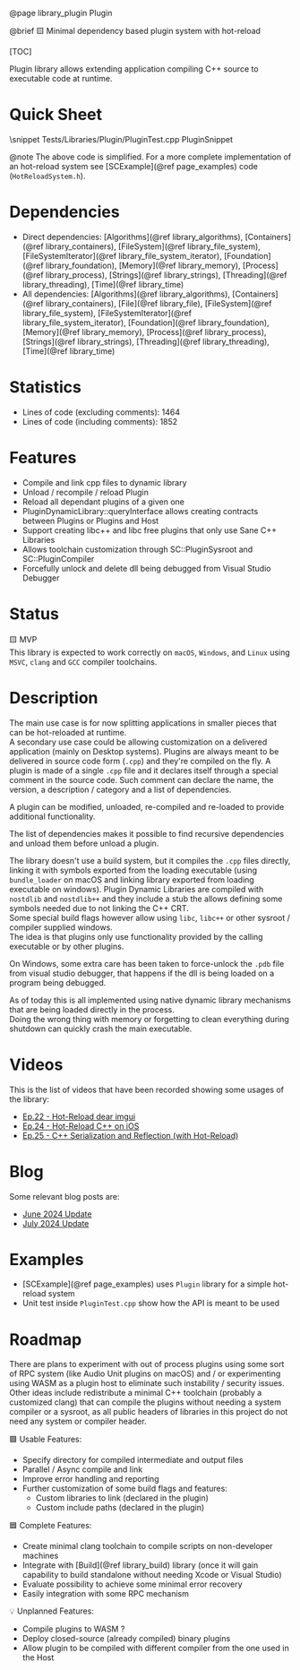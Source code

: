 @page library_plugin Plugin

@brief 🟨 Minimal dependency based plugin system with hot-reload

[TOC]

Plugin library allows extending application compiling C++ source to executable code at runtime.

# Quick Sheet

\snippet Tests/Libraries/Plugin/PluginTest.cpp PluginSnippet

@note The above code is simplified. For a more complete implementation of an hot-reload system see [SCExample](@ref page_examples) code (`HotReloadSystem.h`).

# Dependencies
- Direct dependencies: [Algorithms](@ref library_algorithms), [Containers](@ref library_containers), [FileSystem](@ref library_file_system), [FileSystemIterator](@ref library_file_system_iterator), [Foundation](@ref library_foundation), [Memory](@ref library_memory), [Process](@ref library_process), [Strings](@ref library_strings), [Threading](@ref library_threading), [Time](@ref library_time)
- All dependencies: [Algorithms](@ref library_algorithms), [Containers](@ref library_containers), [File](@ref library_file), [FileSystem](@ref library_file_system), [FileSystemIterator](@ref library_file_system_iterator), [Foundation](@ref library_foundation), [Memory](@ref library_memory), [Process](@ref library_process), [Strings](@ref library_strings), [Threading](@ref library_threading), [Time](@ref library_time)

# Statistics
- Lines of code (excluding comments): 1464
- Lines of code (including comments): 1852

# Features
- Compile and link cpp files to dynamic library
- Unload / recompile / reload Plugin
- Reload all dependant plugins of a given one
- PluginDynamicLibrary::queryInterface allows creating contracts between Plugins or Plugins and Host
- Support creating libc++ and libc free plugins that only use Sane C++ Libraries
- Allows toolchain customization through SC::PluginSysroot and SC::PluginCompiler
- Forcefully unlock and delete dll being debugged from Visual Studio Debugger

# Status
🟨 MVP  
This library is expected to work correctly on `macOS`, `Windows`, and `Linux` using `MSVC`, `clang` and `GCC` compiler toolchains.

# Description
The main use case is for now splitting applications in smaller pieces that can be hot-reloaded at runtime.  
A secondary use case could be allowing customization on a delivered application (mainly on Desktop systems).
Plugins are always meant to be delivered in source code form (`.cpp`) and they're compiled on the fly.
A plugin is made of a single `.cpp` file and it declares itself through a special comment in the source code.
Such comment can declare the name, the version, a description / category and a list of dependencies.  

A plugin can be modified, unloaded, re-compiled and re-loaded to provide additional functionality.

The list of dependencies makes it possible to find recursive dependencies and unload them before unload a plugin.

The library doesn't use a build system, but it compiles the `.cpp` files directly, linking it with symbols exported from
the loading executable (using `bundle_loader` on macOS and linking library exported from loading executable on windows).
Plugin Dynamic Libraries are compiled with `nostdlib` and `nostdlib++` and they include a stub the allows defining some symbols needed due to not linking the C++ CRT.  
Some special build flags however allow using `libc`, `libc++` or other sysroot / compiler supplied windows.  
The idea is that plugins only use functionality provided by the calling executable or by other plugins.

On Windows, some extra care has been taken to force-unlock the `.pdb` file from visual studio debugger, that happens if the dll is being loaded on a program being debugged.

As of today this is all implemented using native dynamic library mechanisms that are being loaded directly in the process.  
Doing the wrong thing with memory or forgetting to clean everything during shutdown can quickly crash the main executable.

# Videos

This is the list of videos that have been recorded showing some usages of the library:

- [Ep.22 - Hot-Reload dear imgui](https://www.youtube.com/watch?v=BXybEWvSpGU)
- [Ep.24 - Hot-Reload C++ on iOS](https://www.youtube.com/watch?v=6DfykfYCQdY)
- [Ep.25 - C++ Serialization and Reflection (with Hot-Reload)](https://www.youtube.com/watch?v=d7DXxC6xG_A)

# Blog

Some relevant blog posts are:

- [June 2024 Update](https://pagghiu.github.io/site/blog/2024-06-30-SaneCppLibrariesUpdate.html)
- [July 2024 Update](https://pagghiu.github.io/site/blog/2024-07-31-SaneCppLibrariesUpdate.html)

# Examples

- [SCExample](@ref page_examples) uses `Plugin` library for a simple hot-reload system
- Unit test inside `PluginTest.cpp` show how the API is meant to be used

# Roadmap

There are plans to experiment with out of process plugins using some sort of RPC system (like Audio Unit plugins on macOS)
and / or experimenting using WASM as a plugin host to eliminate such instability / security issues.
Other ideas include redistribute a minimal C++ toolchain (probably a customized clang) that can compile
the plugins without needing a system compiler or a sysroot, as all public headers of libraries in this project do not need
any system or compiler header.

🟩 Usable Features:
- Specify directory for compiled intermediate and output files
- Parallel / Async compile and link
- Improve error handling and reporting
- Further customization of some build flags and features:
    - Custom libraries to link (declared in the plugin)
    - Custom include paths (declared in the plugin)

🟦 Complete Features:
- Create minimal clang toolchain to compile scripts on non-developer machines
- Integrate with [Build](@ref library_build) library (once it will gain capability to build standalone without needing Xcode or Visual Studio)
- Evaluate possibility to achieve some minimal error recovery
- Easily integration with some RPC mechanism

💡 Unplanned Features:
- Compile plugins to WASM ?
- Deploy closed-source (already compiled) binary plugins
- Allow plugin to be compiled with different compiler from the one used in the Host
